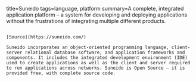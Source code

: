 title=Suneido
tags=language, platform
summary=A complete, integrated application platform – a system for developing and deploying applications without the frustrations of integrating multiple different products. 
~~~~~~

[Source](https://suneido.com/)

Suneido incorporates an object-oriented programming language, client-server relational database software, and application frameworks and components. It includes the integrated development environment (IDE) used to create applications as well as the client and server required to run applications across networks. Suneido is Open Source – it is provided free, with complete source code.
